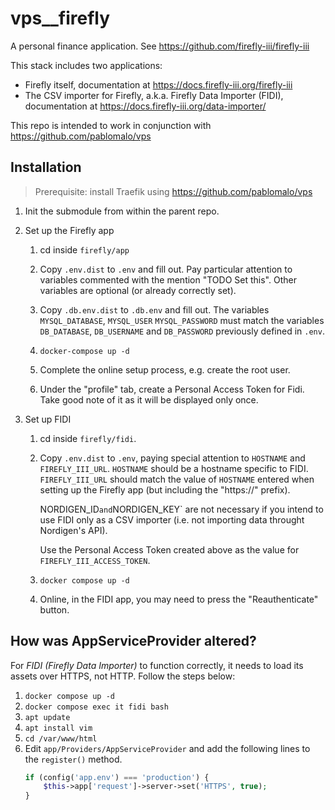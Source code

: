 # vps__firefly

A personal finance application. See https://github.com/firefly-iii/firefly-iii

This stack includes two applications:
* Firefly itself, documentation at https://docs.firefly-iii.org/firefly-iii
* The CSV importer for Firefly, a.k.a. Firefly Data Importer (FIDI), documentation at https://docs.firefly-iii.org/data-importer/

This repo is intended to work in conjunction with https://github.com/pablomalo/vps

## Installation

> Prerequisite: install Traefik using https://github.com/pablomalo/vps

1. Init the submodule from within the parent repo.

2. Set up the Firefly app

   1. cd inside `firefly/app`
   
   2. Copy `.env.dist` to `.env` and fill out. Pay particular attention to variables commented with the mention "TODO Set this". Other variables are optional (or already correctly set).
   
   3. Copy `.db.env.dist` to `.db.env` and fill out. The variables `MYSQL_DATABASE`, `MYSQL_USER` `MYSQL_PASSWORD` must match the variables `DB_DATABASE`, `DB_USERNAME` and `DB_PASSWORD` previously defined in `.env`.
   
   4. `docker-compose up -d`
   
   5. Complete the online setup process, e.g. create the root user.
   
   6. Under the "profile" tab, create a Personal Access Token for Fidi. Take good note of it as it will be displayed only once.
   
3. Set up FIDI

   1. cd inside `firefly/fidi`.
   
   2. Copy `.env.dist` to `.env`, paying special attention to `HOSTNAME` and `FIREFLY_III_URL`. `HOSTNAME` should be a hostname specific to FIDI. `FIREFLY_III_URL` should match the value of `HOSTNAME` entered when setting up the Firefly app (but including the "https://" prefix).

      NORDIGEN_ID` and `NORDIGEN_KEY` are not necessary if you intend to use FIDI only as a CSV importer (i.e. not importing data throught Nordigen's API).
      
      Use the Personal Access Token created above as the value for `FIREFLY_III_ACCESS_TOKEN`.
   3. `docker compose up -d`
   
   4. Online, in the FIDI app, you may need to press the "Reauthenticate" button.

## How was AppServiceProvider altered?

For _FIDI (Firefly Data Importer)_ to function correctly, it needs to load its assets over HTTPS, not HTTP. Follow the steps below:

1. `docker compose up -d`
2. `docker compose exec it fidi bash`
3. `apt update`
4. `apt install vim`
5. `cd /var/www/html`
6. Edit `app/Providers/AppServiceProvider` and add the following lines to the `register()` method.
    ```php
    if (config('app.env') === 'production') { 
        $this->app['request']->server->set('HTTPS', true); 
    }
    ```